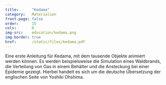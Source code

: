 ```yaml
---
title:      "Kedama"
category:   Materialien
front-page: false
order:      15
cols:       6
img-src:    education/kedama.png
img-border: true
href:       /static/files/kedama.pdf
---
```


Eine erste Anleitung für Kedama, mit dem tausende Objekte animiert werden können. Es werden beispielsweise die Simulation eines Waldbrands, die Verteilung von Gas in einem Behälter und die Ansteckung bei einer Epidemie gezeigt. Hierbei handelt es sich um die deutsche Übersetzung der englischen Seite von Yoshiki Ohshima.
